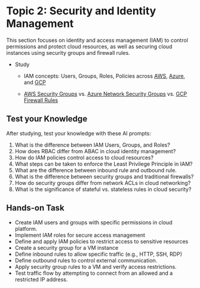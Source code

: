 # Topic 2: Security and Identity Management

This section focuses on identity and access management (IAM) to control permissions and protect cloud resources, as well as securing cloud instances using security groups and firewall rules.

- Study

  - IAM concepts: Users, Groups, Roles, Policies across [AWS](https://medium.com/%40MadhavPrajapati/getting-started-with-aws-iam-users-groups-policies-and-role-fee140ed1e93), [Azure](https://learn.microsoft.com/en-us/azure/role-based-access-control/role-assignments-portal), and [GCP](https://cloud.google.com/iam/docs/overview)

  - [AWS Security Groups](https://www.youtube.com/watch?v=uYDT2SsHImQ) vs. [Azure Network Security Groups](https://learn.microsoft.com/en-us/azure/virtual-network/network-security-groups-overview) vs. [GCP Firewall Rules](https://cloud.google.com/firewall/docs/firewalls)

## Test your Knowledge

After studying, test your knowledge with these AI prompts:

1. What is the difference between IAM Users, Groups, and Roles?
2. How does RBAC differ from ABAC in cloud identity management?
3. How do IAM policies control access to cloud resources?
4. What steps can be taken to enforce the Least Privilege Principle in IAM?
5. What are the difference between inbound rule and outbound rule.
6. What is the difference between security groups and traditional firewalls?
7. How do security groups differ from network ACLs in cloud networking?
8. What is the significance of stateful vs. stateless rules in cloud security?

## Hands-on Task

- Create IAM users and groups with specific permissions in cloud platform.
- Implement IAM roles for secure access management
- Define and apply IAM policies to restrict access to sensitive resources
- Create a security group for a VM instance
- Define inbound rules to allow specific traffic (e.g., HTTP, SSH, RDP)
- Define outbound rules to control external communication.
- Apply security group rules to a VM and verify access restrictions.
- Test traffic flow by attempting to connect from an allowed and a restricted IP address.